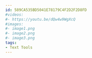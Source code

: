 ```yaml
---
id: 589CA535BD5041E78179C4F2D2F2D8FD
#videos:
#- https://youtu.be/dQw4w9WgXcQ
#images:
#- image1.png
#- image2.png
#- image3.png
tags:
- Text Tools
---
```

